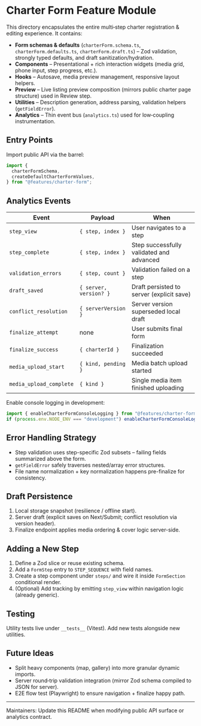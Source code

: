 # Charter Form Feature Module

This directory encapsulates the entire multi‑step charter registration & editing experience. It contains:

- **Form schemas & defaults** (`charterForm.schema.ts`, `charterForm.defaults.ts`, `charterForm.draft.ts`) – Zod validation, strongly typed defaults, and draft sanitization/hydration.
- **Components** – Presentational + rich interaction widgets (media grid, phone input, step progress, etc.).
- **Hooks** – Autosave, media preview management, responsive layout helpers.
- **Preview** – Live listing preview composition (mirrors public charter page structure) used in Review step.
- **Utilities** – Description generation, address parsing, validation helpers (`getFieldError`).
- **Analytics** – Thin event bus (`analytics.ts`) used for low‑coupling instrumentation.

## Entry Points

Import public API via the barrel:

```ts
import {
  charterFormSchema,
  createDefaultCharterFormValues,
} from "@features/charter-form";
```

## Analytics Events

| Event                   | Payload                | When                                      |
| ----------------------- | ---------------------- | ----------------------------------------- |
| `step_view`             | `{ step, index }`      | User navigates to a step                  |
| `step_complete`         | `{ step, index }`      | Step successfully validated and advanced  |
| `validation_errors`     | `{ step, count }`      | Validation failed on a step               |
| `draft_saved`           | `{ server, version? }` | Draft persisted to server (explicit save) |
| `conflict_resolution`   | `{ serverVersion }`    | Server version superseded local draft     |
| `finalize_attempt`      | none                   | User submits final form                   |
| `finalize_success`      | `{ charterId }`        | Finalization succeeded                    |
| `media_upload_start`    | `{ kind, pending }`    | Media batch upload started                |
| `media_upload_complete` | `{ kind }`             | Single media item finished uploading      |

Enable console logging in development:

```ts
import { enableCharterFormConsoleLogging } from "@features/charter-form/analytics";
if (process.env.NODE_ENV === "development") enableCharterFormConsoleLogging();
```

## Error Handling Strategy

- Step validation uses step-specific Zod subsets – failing fields summarized above the form.
- `getFieldError` safely traverses nested/array error structures.
- File name normalization + key normalization happens pre-finalize for consistency.

## Draft Persistence

1. Local storage snapshot (resilience / offline start).
2. Server draft (explicit saves on Next/Submit; conflict resolution via version header).
3. Finalize endpoint applies media ordering & cover logic server-side.

## Adding a New Step

1. Define a Zod slice or reuse existing schema.
2. Add a `FormStep` entry to `STEP_SEQUENCE` with field names.
3. Create a step component under `steps/` and wire it inside `FormSection` conditional render.
4. (Optional) Add tracking by emitting `step_view` within navigation logic (already generic).

## Testing

Utility tests live under `__tests__` (Vitest). Add new tests alongside new utilities.

## Future Ideas

- Split heavy components (map, gallery) into more granular dynamic imports.
- Server round‑trip validation integration (mirror Zod schema compiled to JSON for server).
- E2E flow test (Playwright) to ensure navigation + finalize happy path.

---

Maintainers: Update this README when modifying public API surface or analytics contract.
